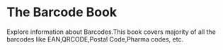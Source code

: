 # The Barcode Book

Explore information about Barcodes.This book covers majority of all the barcodes like EAN,QRCODE,Postal Code,Pharma codes, etc.

